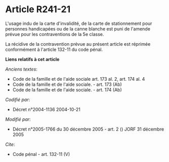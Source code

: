 # Article R241-21

L'usage indu de la carte d'invalidité, de la carte de stationnement pour personnes handicapées ou de la canne blanche est
puni de l'amende prévue pour les contraventions de la 5e classe. 

La récidive de la contravention prévue au présent article est réprimée conformément à l'article 132-11 du code pénal.

**Liens relatifs à cet article**

_Anciens textes_:

  - Code de la famille et de l'aide sociale art. 173 al. 2, art. 174 al. 4
  - Code de la famille et de l'aide sociale. - art. 173 (Ab)
  - Code de la famille et de l'aide sociale. - art. 174 (Ab)

_Codifié par_:

  - Décret n°2004-1136 2004-10-21

_Modifié par_:

  - Décret n°2005-1766 du 30 décembre 2005 - art. 2 () JORF 31 décembre 2005

_Cite_:

  - Code pénal - art. 132-11 (V)
